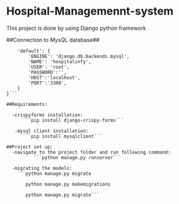 # Hospital-Managemennt-system
This project is done by using Django python framework

##Connection to MysQL database##
```DATABASES = {
    'default': {
        'ENGINE': 'django.db.backends.mysql',
        'NAME': 'hospitalinfy',
        'USER': 'root',
        'PASSWORD':'',
        'HOST':'localhost',
        'PORT':'3308',
    }
}```

##Requirements:

  -crispyforms installation:
      ```pip install django-crispy-forms```
   
   -mysql client installation:
      ```pip install mysqlclient```
      
##Project set up:
  -navigate to the project folder and run following command:
          ```python manage.py runserver```
          
  -migrating the models:
    ```python manage.py migrate
        
       python manage.py makemigrations
        
       python manage.py migrate```
        
   
    
  
  
  
  
